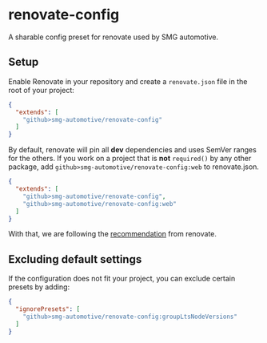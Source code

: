 # renovate-config

A sharable config preset for renovate used by SMG automotive.

## Setup

Enable Renovate in your repository and create a `renovate.json` file in the root of your project:

````json
{
  "extends": [
    "github>smg-automotive/renovate-config"
  ]
}
````

By default, renovate will pin all **dev** dependencies and uses SemVer ranges for the others. If you work on a project
that is **not** `required()` by any other package, add `github>smg-automotive/renovate-config:web` to renovate.json.

````json
{
  "extends": [
    "github>smg-automotive/renovate-config",
    "github>smg-automotive/renovate-config:web"
  ]
}
````

With that, we are following the [recommendation](https://docs.renovatebot.com/dependency-pinning/#so-whats-best) from renovate.

## Excluding default settings

If the configuration does not fit your project, you can exclude certain presets by adding:

````json
{
  "ignorePresets": [
    "github>smg-automotive/renovate-config:groupLtsNodeVersions"
  ]
}
````
